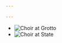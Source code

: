 ```yaml
---

---
```


 *   ![Choir at Grotto](%base_url%/assets/ChoirGrotto2.jpg)
 *   ![Choir at State](%base_url%/assets/tuhsthumb.jpg)
